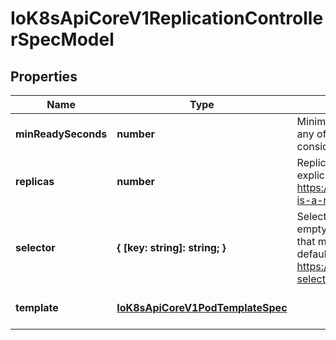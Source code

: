 # IoK8sApiCoreV1ReplicationControllerSpecModel

## Properties

Name | Type | Description | Notes
------------ | ------------- | ------------- | -------------
**minReadySeconds** | **number** | Minimum number of seconds for which a newly created pod should be ready without any of its container crashing, for it to be considered available. Defaults to 0 (pod will be considered available as soon as it is ready) | [optional] [default to undefined]
**replicas** | **number** | Replicas is the number of desired replicas. This is a pointer to distinguish between explicit zero and unspecified. Defaults to 1. More info: https://kubernetes.io/docs/concepts/workloads/controllers/replicationcontroller#what-is-a-replicationcontroller | [optional] [default to undefined]
**selector** | **{ [key: string]: string; }** | Selector is a label query over pods that should match the Replicas count. If Selector is empty, it is defaulted to the labels present on the Pod template. Label keys and values that must match in order to be controlled by this replication controller, if empty defaulted to labels on Pod template. More info: https://kubernetes.io/docs/concepts/overview/working-with-objects/labels/#label-selectors | [optional] [default to undefined]
**template** | [**IoK8sApiCoreV1PodTemplateSpec**](IoK8sApiCoreV1PodTemplateSpec.md) |  | [optional] [default to undefined]


